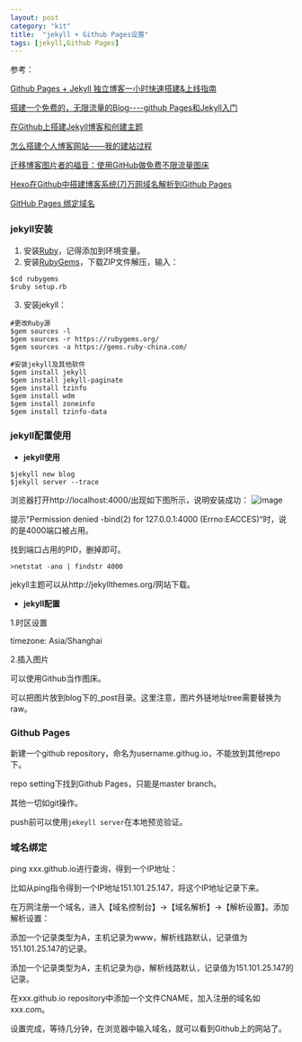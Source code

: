 ```yaml
---
layout: post
category: "kit"
title:  "jekyll + Github Pages设置"
tags: [jekyll,Github Pages]
---
```


参考：

[Github Pages + Jekyll 独立博客一小时快速搭建&上线指南](http://playingfingers.com/2016/03/26/build-a-blog/)

[搭建一个免费的，无限流量的Blog----github Pages和Jekyll入门](http://www.ruanyifeng.com/blog/2012/08/blogging_with_jekyll.html)

[在Github上搭建Jekyll博客和创建主题](http://blog.csdn.net/garfielder007/article/details/50224513)

[怎么搭建个人博客网站——我的建站过程](https://www.cnblogs.com/shenjieblog/p/5060927.html)

[迁移博客图片者的福音：使用GitHub做免费不限流量图床](http://jingpin.jikexueyuan.com/article/36279.html)

[Hexo在Github中搭建博客系统(7)万网域名解析到Github Pages](http://blog.csdn.net/chwshuang/article/details/52350589)

[GitHub Pages 绑定域名](http://blog.csdn.net/u013282507/article/details/54944395)

### jekyll安装
1. 安装[Ruby](https://rubyinstaller.org/downloads/)，记得添加到环境变量。
2. 安装[RubyGems](https://rubygems.org/pages/download)，下载ZIP文件解压，输入：
```shell
$cd rubygems
$ruby setup.rb
```
3. 安装jekyll：
```shell
#更改Ruby源
$gem sources -l
$gem sources -r https://rubygems.org/
$gem sources -a https://gems.ruby-china.com/
```
```shell
#安装jekyll及其他软件
$gem install jekyll
$gem install jekyll-paginate
$gem install tzinfo
$gem install wdm
$gem install zoneinfo
$gem install tzinfo-data
```

### jekyll配置使用

- **jekyll使用**

```shell
$jekyll new blog
$jekyll server --trace
```

浏览器打开http://localhost:4000/出现如下图所示，说明安装成功：
![image](https://github.com/xj916ch/xj916ch.github.io/raw/master/_posts/pictures/kit/jekyll-github-pages-environment-jekyll-default.png)

提示"Permission denied -bind(2) for 127.0.0.1:4000 (Errno:EACCES)“时，说的是4000端口被占用。

找到端口占用的PID，删掉即可。

```shell
>netstat -ano | findstr 4000
```

jekyll主题可以从http://jekyllthemes.org/网站下载。

- **jekyll配置**

1.时区设置

timezone: Asia/Shanghai

2.插入图片

可以使用Github当作图床。

可以把图片放到blog下的_post目录。这里注意，图片外链地址tree需要替换为raw。

### Github Pages

新建一个github repository，命名为username.githug.io，不能放到其他repo下。

repo setting下找到Github Pages，只能是master branch。

其他一切如git操作。

push前可以使用`jekeyll server`在本地预览验证。

### 域名绑定

ping xxx.github.io进行查询，得到一个IP地址：

比如从ping指令得到一个IP地址151.101.25.147，将这个IP地址记录下来。

在万网注册一个域名，进入【域名控制台】->【域名解析】->【解析设置】。添加解析设置：

添加一个记录类型为A，主机记录为www，解析线路默认，记录值为151.101.25.147的记录。

添加一个记录类型为A，主机记录为@，解析线路默认，记录值为151.101.25.147的记录。

在xxx.github.io repository中添加一个文件CNAME，加入注册的域名如xxx.com。

设置完成，等待几分钟，在浏览器中输入域名，就可以看到Github上的网站了。

